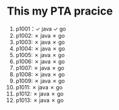 # This my PTA pracice

1. p1001：&check; java  &check; go
2. p1002: &cross; java &cross; go
2. p1003: &cross; java &cross; go
2. p1004: &cross; java &cross; go
2. p1005: &cross; java &cross; go
2. p1006: &cross; java &cross; go
2. p1007: &cross; java &cross; go
2. p1008: &cross; java &cross; go
2. p1009: &cross; java &cross; go
2. p1011: &cross; java &cross; go
2. p1012: &cross; java &cross; go
2. p1013: &cross; java &cross; go

